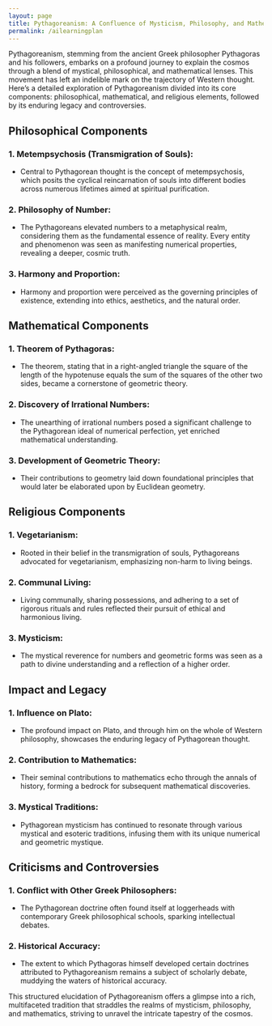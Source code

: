```yaml
---
layout: page
title: Pythagoreanism: A Confluence of Mysticism, Philosophy, and Mathematics
permalink: /ailearningplan
---
```


Pythagoreanism, stemming from the ancient Greek philosopher Pythagoras and his followers, embarks on a profound journey to explain the cosmos through a blend of mystical, philosophical, and mathematical lenses. This movement has left an indelible mark on the trajectory of Western thought. Here’s a detailed exploration of Pythagoreanism divided into its core components: philosophical, mathematical, and religious elements, followed by its enduring legacy and controversies.

## Philosophical Components
### 1. **Metempsychosis (Transmigration of Souls):**
   - Central to Pythagorean thought is the concept of metempsychosis, which posits the cyclical reincarnation of souls into different bodies across numerous lifetimes aimed at spiritual purification.

### 2. **Philosophy of Number:**
   - The Pythagoreans elevated numbers to a metaphysical realm, considering them as the fundamental essence of reality. Every entity and phenomenon was seen as manifesting numerical properties, revealing a deeper, cosmic truth.

### 3. **Harmony and Proportion:**
   - Harmony and proportion were perceived as the governing principles of existence, extending into ethics, aesthetics, and the natural order.

## Mathematical Components
### 1. **Theorem of Pythagoras:**
   - The theorem, stating that in a right-angled triangle the square of the length of the hypotenuse equals the sum of the squares of the other two sides, became a cornerstone of geometric theory.

### 2. **Discovery of Irrational Numbers:**
   - The unearthing of irrational numbers posed a significant challenge to the Pythagorean ideal of numerical perfection, yet enriched mathematical understanding.

### 3. **Development of Geometric Theory:**
   - Their contributions to geometry laid down foundational principles that would later be elaborated upon by Euclidean geometry.

## Religious Components
### 1. **Vegetarianism:**
   - Rooted in their belief in the transmigration of souls, Pythagoreans advocated for vegetarianism, emphasizing non-harm to living beings.

### 2. **Communal Living:**
   - Living communally, sharing possessions, and adhering to a set of rigorous rituals and rules reflected their pursuit of ethical and harmonious living.

### 3. **Mysticism:**
   - The mystical reverence for numbers and geometric forms was seen as a path to divine understanding and a reflection of a higher order.

## Impact and Legacy
### 1. **Influence on Plato:**
   - The profound impact on Plato, and through him on the whole of Western philosophy, showcases the enduring legacy of Pythagorean thought.

### 2. **Contribution to Mathematics:**
   - Their seminal contributions to mathematics echo through the annals of history, forming a bedrock for subsequent mathematical discoveries.

### 3. **Mystical Traditions:**
   - Pythagorean mysticism has continued to resonate through various mystical and esoteric traditions, infusing them with its unique numerical and geometric mystique.

## Criticisms and Controversies
### 1. **Conflict with Other Greek Philosophers:**
   - The Pythagorean doctrine often found itself at loggerheads with contemporary Greek philosophical schools, sparking intellectual debates.

### 2. **Historical Accuracy:**
   - The extent to which Pythagoras himself developed certain doctrines attributed to Pythagoreanism remains a subject of scholarly debate, muddying the waters of historical accuracy.

This structured elucidation of Pythagoreanism offers a glimpse into a rich, multifaceted tradition that straddles the realms of mysticism, philosophy, and mathematics, striving to unravel the intricate tapestry of the cosmos.
